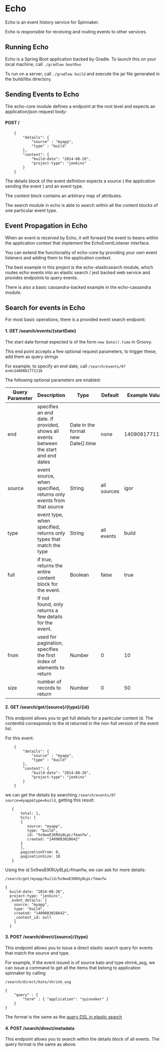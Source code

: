 Echo
====

Echo is an event history service for Spinnaker.

Echo is responsible for receiving and routing events to other services.

Running Echo
------------

Echo is a Spring Boot application backed by Gradle. To launch this on your local machine, call `./gradlew bootRun`

To run on a server, call `./gradlew build` and execute the jar file generated in the build/libs directory.

Sending Events to Echo
----------------------

The echo-core module defines a endpoint at the root level and expects an application/json request body:

#### POST /

```
    {
        "details": {
            "source" : "myapp",
            "type" : "build"
        },
        "content": {
            "build-date": "2014-08-26",
            "project-type": "jenkins"
        }
    }
```

The details block of the event definition expects a source ( the application sending the event ) and an event type.

The content block contains an arbitrary map of attributes.

The search module in echo is able to search within all the content blocks of one particular event type.

Event Propagation in Echo
-------------------------

When an event is received by Echo, it will forward the event to beans within the application context that implement the EchoEventListener interface.

You can extend the functionality of echo-core by providing your own event listeners and adding them to the application context.

The best example in this project is the echo-elasticsearch module, which routes echo events into an elastic search / jest backed web service and provides endpoints to query events.

There is also a basic cassandra-backed example in the echo-cassandra module.

Search for events in Echo
-------------------------

For most basic operations, there is a provided event search endpoint:

#### 1. GET /search/events/{startDate}

The start date format expected is of the form `new Date().time` in Groovy.

This end point accepts a few optional request parameters, to trigger these, add them as query strings

For example, to specify an end date, call `/search/events/0?end=1409081771116`

The following optional parameters are enabled:

| Query Parameter | Description | Type | Default | Example Value |
|-----------------|----------------------------------------------------------------------|------------------------------------|-------------|---------------|
| end | specifies an end date. If provided, shows all events between the start and end dates | Date in the format new Date().time | none | 1409081771116 |
| source | event source, when specified, returns only events from that source | String | all sources | igor |
| type | event type, when specified, returns only types that match the type | String | all events | build |
| full | if true, returns the entire content block for the event.                                                         | Boolean | false | true |
|     | If not found, only returns a few details for the event.                                                          |        |      |     |
| from | used for pagination, specifies the first index of elements to return | Number | 0 | 10 |
| size | number of records to return | Number | 0 | 50 |

#### 2. GET /search/get/{source}/{type}/{id}

This endpoint allows you to get full details for a particular content id. The contentId corresponds to the id returned in the non-full version of the event list.

For this event:
```
    {
        "details": {
            "source" : "myapp",
            "type" : "build"
        },
        "content": {
            "build-date": "2014-08-26",
            "project-type": "jenkins"
        }
    }
```

we can get the details by searching `/search/events/0?source=myapp&type=build`, getting this result:

```
   {
       total: 1,
       hits: [
       {
          source: "myapp",
          type: "build",
          id: "5x9woEIKRUy8LpLrfmanfw",
          created: "1409083028642"
       }
       ],
       paginationFrom: 0,
       paginationSize: 10
   }
```

Using the id 5x9woEIKRUy8LpLrfmanfw, we can ask for more details:

`/search/get/myapp/build/5x9woEIKRUy8LpLrfmanfw`

```
{
  build-date: "2014-08-26",
  project-type: "jenkins",
  _event_details: {
    source: "myapp",
    type: "build",
    created: "1409083028642",
    _content_id: null
    }
  }
```

#### 3. POST /search/direct/{source}/{type}

This endpoint allows you to issue a direct elastic search query for events that match the source and type.

For example, if the event issued is of source kato and type shrink_asg, we can issue a command to get all the items that belong to application spinnaker by calling

`/search/direct/kato/shrink_asg`
```
{
    "query" : {
        "term" : { "application": "spinnaker" }
    }
}
```

The format is the same as the [query DSL in elastic search](http://www.elasticsearch.org/guide/en/elasticsearch/reference/current/query-dsl.html)

#### 4. POST /search/direct/metadata

This endpoint allows you to search within the details block of all events. The query format is the same as above.
